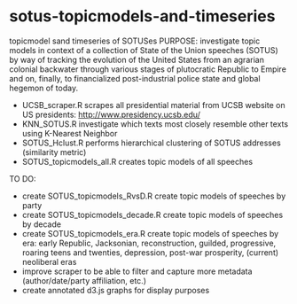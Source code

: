sotus-topicmodels-and-timeseries
================================

topicmodel sand timeseries of SOTUSes
PURPOSE: investigate topic models in context of a collection of State of the Union speeches (SOTUS) by way of tracking the evolution of the United States from an agrarian colonial backwater through various stages of plutocratic Republic to Empire and on, finally, to financialized post-industrial police state and global hegemon of today.


  * UCSB_scraper.R scrapes all presidential material from UCSB website on US presidents: http://www.presidency.ucsb.edu/
  * KNN_SOTUS.R 	                investigate which texts most closely resemble other texts using K-Nearest Neighbor
  * SOTUS_Hclust.R                performs hierarchical clustering of SOTUS addresses (similarity metric)
  * SOTUS_topicmodels_all.R 	    creates topic models of all speeches
	
TO DO:
  * create SOTUS_topicmodels_RvsD.R      create topic models of speeches by party
  * create SOTUS_topicmodels_decade.R    create topic models of speeches by decade
  * create SOTUS_topicmodels_era.R       create topic models of speeches by era: early Republic, Jacksonian,     reconstruction, guilded, progressive, roaring teens and twenties, depression, post-war prosperity, (current) neoliberal eras
  * improve scraper to be able to filter and capture more metadata (author/date/party affiliation, etc.)
  * create annotated d3.js graphs for display purposes

	                               
	                               
	                             
	                               
	                               
